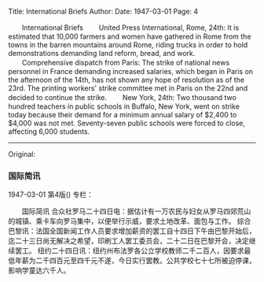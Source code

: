Title: International Briefs
Author:
Date: 1947-03-01
Page: 4

　　International Briefs
　　United Press International, Rome, 24th: It is estimated that 10,000 farmers and women have gathered in Rome from the towns in the barren mountains around Rome, riding trucks in order to hold demonstrations demanding land reform, bread, and work.
　　Comprehensive dispatch from Paris: The strike of national news personnel in France demanding increased salaries, which began in Paris on the afternoon of the 14th, has not shown any hope of resolution as of the 23rd. The printing workers' strike committee met in Paris on the 22nd and decided to continue the strike.
　　New York, 24th: Two thousand two hundred teachers in public schools in Buffalo, New York, went on strike today because their demand for a minimum annual salary of $2,400 to $4,000 was not met. Seventy-seven public schools were forced to close, affecting 6,000 students.



<hr /> 

Original: 


### 国际简讯

1947-03-01
第4版()
专栏：

　　国际简讯
    合众社罗马二十四日电：据估计有一万农民与妇女从罗马四郊荒山的城镇、乘卡车向罗马集中，以便举行示威，要求土地改革、面包与工作。
    综合巴黎讯：法国全国新闻工作人员要求增加薪资的罢工自十四日下午由巴黎开始后，迄二十三日尚无解决之希望，印刷工人罢工委员会，二十二日在巴黎开会，决定继续罢工。
    纽约二十四日讯：纽约州布法罗各公立学校教师二千二百人，因要求最低年薪为二千四百元至四千元不遂，今日实行罢教。公共学校七十七所被迫停课，影响学童达六千人。
